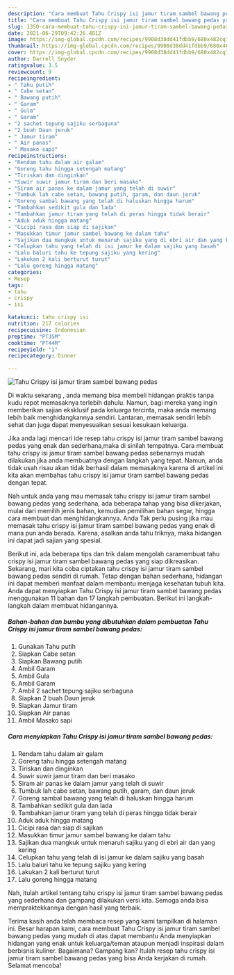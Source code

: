 ```yaml
---
description: "Cara membuat Tahu Crispy isi jamur tiram sambel bawang pedas yang enak Untuk Jualan"
title: "Cara membuat Tahu Crispy isi jamur tiram sambel bawang pedas yang enak Untuk Jualan"
slug: 1350-cara-membuat-tahu-crispy-isi-jamur-tiram-sambel-bawang-pedas-yang-enak-untuk-jualan
date: 2021-06-29T09:42:26.481Z
image: https://img-global.cpcdn.com/recipes/9908d38dd41fdbb9/680x482cq70/tahu-crispy-isi-jamur-tiram-sambel-bawang-pedas-foto-resep-utama.jpg
thumbnail: https://img-global.cpcdn.com/recipes/9908d38dd41fdbb9/680x482cq70/tahu-crispy-isi-jamur-tiram-sambel-bawang-pedas-foto-resep-utama.jpg
cover: https://img-global.cpcdn.com/recipes/9908d38dd41fdbb9/680x482cq70/tahu-crispy-isi-jamur-tiram-sambel-bawang-pedas-foto-resep-utama.jpg
author: Darrell Snyder
ratingvalue: 3.5
reviewcount: 9
recipeingredient:
- " Tahu putih"
- " Cabe setan"
- " Bawang putih"
- " Garam"
- " Gula"
- " Garam"
- "2 sachet tepung sajiku serbaguna"
- "2 buah Daun jeruk"
- " Jamur tiram"
- " Air panas"
- " Masako sapi"
recipeinstructions:
- "Rendam tahu dalam air galam"
- "Goreng tahu hingga setengah matang"
- "Tiriskan dan dinginkan"
- "Suwir suwir jamur tiram dan beri masako"
- "Siram air panas ke dalam jamur yang telah di suwir"
- "Tumbuk lah cabe setan, bawang putih, garam, dan daun jeruk"
- "Goreng sambal bawang yang telah di haluskan hingga harum"
- "Tambahkan sedikit gula dan lada"
- "Tambahkan jamur tiram yang telah di peras hingga tidak berair"
- "Aduk aduk hingga matang"
- "Cicipi rasa dan siap di sajikan"
- "Masukkan timur jamur sambel bawang ke dalam tahu"
- "Sajikan dua mangkuk untuk menaruh sajiku yang di ebri air dan yang kering"
- "Celupkan tahu yang telah di isi jamur ke dalam sajiku yang basah"
- "Lalu baluri tahu ke tepung sajiku yang kering"
- "Lakukan 2 kali berturut turut"
- "Lalu goreng hingga matang"
categories:
- Resep
tags:
- tahu
- crispy
- isi

katakunci: tahu crispy isi 
nutrition: 217 calories
recipecuisine: Indonesian
preptime: "PT35M"
cooktime: "PT44M"
recipeyield: "1"
recipecategory: Dinner

---
```



![Tahu Crispy isi jamur tiram sambel bawang pedas](https://img-global.cpcdn.com/recipes/9908d38dd41fdbb9/680x482cq70/tahu-crispy-isi-jamur-tiram-sambel-bawang-pedas-foto-resep-utama.jpg)

Di waktu  sekarang , anda memang bisa membeli hidangan praktis tanpa kudu repot memasaknya terlebih dahulu. Namun, bagi mereka yang ingin memberikan sajian eksklusif pada keluarga tercinta, maka anda memang lebih baik menghidangkannya sendiri. Lantaran, memasak sendiri lebih sehat dan juga dapat menyesuaikan sesuai kesukaan keluarga.

Jika anda lagi mencari ide resep tahu crispy isi jamur tiram sambel bawang pedas yang enak dan sederhana,maka di sinilah tempatnya. Cara membuat tahu crispy isi jamur tiram sambel bawang pedas  sebenarnya mudah dilakukan jika anda membuatnya dengan langkah yang tepat. Namun, anda tidak usah risau akan tidak berhasil dalam memasaknya 
karena di artikel ini kita akan membahas tahu crispy isi jamur tiram sambel bawang pedas dengan tepat.  



Nah untuk anda yang mau memasak tahu crispy isi jamur tiram sambel bawang pedas yang sederhana, ada beberapa tahap yang bisa dikerjakan, mulai dari memilih jenis bahan, kemudian pemilihan bahan segar, hingga cara membuat dan menghidangkannya. Anda Tak perlu pusing jika mau memasak tahu crispy isi jamur tiram sambel bawang pedas yang enak di mana pun anda berada. Karena, asalkan anda  tahu triknya, maka hidangan ini dapat jadi sajian yang spesial.

Berikut ini, ada beberapa tips dan trik dalam mengolah caramembuat tahu crispy isi jamur tiram sambel bawang pedas yang siap dikreasikan. Sekarang, mari kita coba ciptakan tahu crispy isi jamur tiram sambel bawang pedas sendiri di rumah. Tetap dengan bahan sederhana, hidangan ini dapat memberi manfaat dalam membantu menjaga kesehatan tubuh kita. Anda dapat menyiapkan Tahu Crispy isi jamur tiram sambel bawang pedas menggunakan 11 bahan dan 17 langkah pembuatan. Berikut ini langkah-langkah dalam membuat hidangannya.

<!--inarticleads1-->

##### Bahan-bahan dan bumbu yang dibutuhkan dalam pembuatan Tahu Crispy isi jamur tiram sambel bawang pedas:

1. Gunakan  Tahu putih
1. Siapkan  Cabe setan
1. Siapkan  Bawang putih
1. Ambil  Garam
1. Ambil  Gula
1. Ambil  Garam
1. Ambil 2 sachet tepung sajiku serbaguna
1. Siapkan 2 buah Daun jeruk
1. Siapkan  Jamur tiram
1. Siapkan  Air panas
1. Ambil  Masako sapi




<!--inarticleads2-->

##### Cara menyiapkan Tahu Crispy isi jamur tiram sambel bawang pedas:

1. Rendam tahu dalam air galam
1. Goreng tahu hingga setengah matang
1. Tiriskan dan dinginkan
1. Suwir suwir jamur tiram dan beri masako
1. Siram air panas ke dalam jamur yang telah di suwir
1. Tumbuk lah cabe setan, bawang putih, garam, dan daun jeruk
1. Goreng sambal bawang yang telah di haluskan hingga harum
1. Tambahkan sedikit gula dan lada
1. Tambahkan jamur tiram yang telah di peras hingga tidak berair
1. Aduk aduk hingga matang
1. Cicipi rasa dan siap di sajikan
1. Masukkan timur jamur sambel bawang ke dalam tahu
1. Sajikan dua mangkuk untuk menaruh sajiku yang di ebri air dan yang kering
1. Celupkan tahu yang telah di isi jamur ke dalam sajiku yang basah
1. Lalu baluri tahu ke tepung sajiku yang kering
1. Lakukan 2 kali berturut turut
1. Lalu goreng hingga matang




Nah, itulah artikel tentang  tahu crispy isi jamur tiram sambel bawang pedas  yang sederhana dan gampang dilakukan versi kita. Semoga anda bisa mempraktekkannya dengan hasil yang terbaik. 

Terima kasih anda telah membaca resep yang kami tampilkan di halaman ini. Besar harapan kami, cara membuat  Tahu Crispy isi jamur tiram sambel bawang pedas yang mudah di atas dapat membantu Anda menyiapkan hidangan yang enak untuk keluarga/teman ataupun menjadi inspirasi dalam berbisnis kuliner. Bagaimana? Gampang kan? Itulah resep tahu crispy isi jamur tiram sambel bawang pedas yang bisa Anda kerjakan di rumah. Selamat mencoba!

